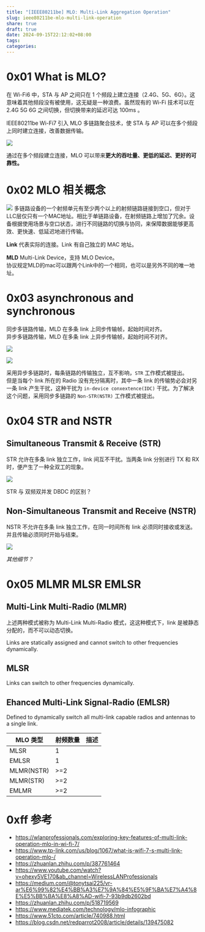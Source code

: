 ```yaml
---
title: "[IEEE80211be] MLO: Multi-Link Aggregation Operation"
slug: ieee80211be-mlo-multi-link-operation
share: true
draft: true
date: 2024-09-15T22:12:02+08:00
tags: 
categories:
---
```

# 0x01 What is MLO?

在 Wi-Fi6 中，STA 与 AP 之间只在 1 个频段上建立连接（2.4G、5G、6G）。这意味着其他频段没有被使用，这无疑是一种浪费。虽然现有的 Wi-Fi 技术可以在 2.4G 5G 6G 之间切换，但切换带来的延迟可达 100ms 。<br>

IEEE80211be Wi-Fi7 引入 MLO 多链路聚合技术，使 STA 与 AP 可以在多个频段上同时建立连接，改善数据传输。<br> 

![](https://img.jaxwang28.top/2024/09/72ffdf6f9a6e7d2fca6f18df793211ca.png)

通过在多个频段建立连接，MLO 可以带来**更大的吞吐量、更低的延迟、更好的可靠性。**<br>


# 0x02 MLO 相关概念

![](https://img.jaxwang28.top/2024/09/0ab4ca892433da3b57a775822c26d5c3.png)
多链路设备的一个射频单元有至少两个以上的射频链路链接到空口，但对于LLC层仅只有一个MAC地址。相比于单链路设备，在射频链路上增加了冗余。设备根据使用场景与空口状态，进行不同链路的切换与协同，来保障数据能够更高效、更快速、低延迟地进行传输。


**Link**
代表实际的连接。Link 有自己独立的 MAC 地址。

**MLD**
Multi-Link Device，支持 MLO Device。<br>
协议规定MLD的mac可以跟两个Link中的一个相同，也可以是另外不同的唯一地址。


# 0x03 asynchronous and synchronous

同步多链路传输，MLD 在多条 link 上同步传输帧，起始时间对齐。<br>
异步多链路传输，MLD 在多条 link 上异步传输帧，起始时间不对齐。

![](https://img.jaxwang28.top/2024/09/a094dc352d15db23469ab8eb358b470e.png)

![](https://img.jaxwang28.top/2024/09/fdb1f9b0da76c5e0e671808954a29615.png)

采用异步多链路时，每条链路的传输独立，互不影响，`STR` 工作模式被提出。<br>
但是当每个 link 所在的 Radio 没有充分隔离时，其中一条 link 的传输势必会对另一条 link 产生干扰，这种干扰为 `in-device conxextence(IDC)` 干扰。为了解决这个问题，采用同步多链路的 `Non-STR(NSTR)` 工作模式被提出。



# 0x04 STR and NSTR
## Simultaneous Transmit & Receive (STR)

STR 允许在多条 link 独立工作，link 间互不干扰。当两条 link 分别进行 TX 和 RX 时，便产生了一种全双工的现象。

![](https://img.jaxwang28.top/2024/09/49847998f28024848cc378c191c9b0d2.png)

STR 与 双频双并发 DBDC 的区别？

## Non-Simultaneous Transmit and Receive (NSTR)

NSTR 不允许在多条 link 独立工作，在同一时间所有 link 必须同时接收或发送。并且传输必须同时开始与结束。

![](https://img.jaxwang28.top/2024/09/ec2c3f8966f9a4c02fdb4f9b59743922.png)

*其他细节？*


# 0x05 MLMR MLSR EMLSR

## Multi-Link Multi-Radio (MLMR)

上述两种模式被称为 Multi-Link Multi-Radio 模式，这这种模式下，link 是被静态分配的，而不可以动态切换。<br>

Links are statically assigned and cannot switch to other frequencies dynamically.

## MLSR 
Links can switch to other frequencies dynamically.

## Ehanced Multi-Link Signal-Radio (EMLSR)
Defined to dynamically switch all multi-link capable radios and antennas to a single link.





| MLO 类型 | 射频数量 | 描述 |
| --- | --- | --- |
| MLSR |  1   | |
| EMLSR |  1   | |
| MLMR(NSTR) |  >=2    | |
| MLMR(STR) |  >=2   | |
| EMLMR |  >=2   | |














# 0xff 参考

* https://wlanprofessionals.com/exploring-key-features-of-multi-link-operation-mlo-in-wi-fi-7/
* https://www.tp-link.com/us/blog/1067/what-is-wifi-7-s-multi-link-operation-mlo-/
* https://zhuanlan.zhihu.com/p/387761464
* https://www.youtube.com/watch?v=ohexy5VE170&ab_channel=WirelessLANProfessionals
* https://medium.com/@tonytsai225/vr-ar%E6%99%82%E4%BB%A3%E7%9A%84%E5%9F%BA%E7%A4%8E%E5%BB%BA%E8%A8%AD-wifi-7-93b9db2602bd
* https://zhuanlan.zhihu.com/p/518719569
* https://www.mediatek.com/technology/mlo-infographic
* https://www.51cto.com/article/740988.html
* https://blog.csdn.net/redparrot2008/article/details/139475082